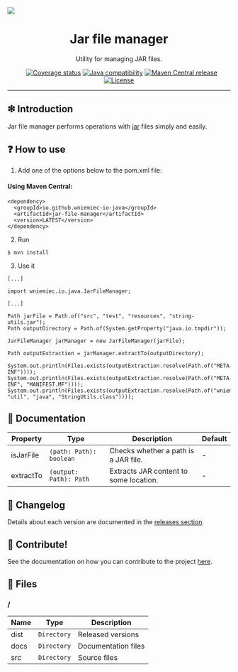 ![](https://github.com/wniemiec-io-java/jar-file-manager/blob/master/docs/img/logo/logo.jpg)

<h1 align='center'>Jar file manager</h1>
<p align='center'>Utility for managing JAR files.</p>
<p align="center">
    <a href="https://github.com/wniemiec-io-java/jar-file-manager/actions/workflows/windows.yml"><img src="https://github.com/wniemiec-io-java/jar-file-manager/actions/workflows/windows.yml/badge.svg" alt=""></a>
    <a href="https://github.com/wniemiec-io-java/jar-file-manager/actions/workflows/macos.yml"><img src="https://github.com/wniemiec-io-java/jar-file-manager/actions/workflows/macos.yml/badge.svg" alt=""></a>
    <a href="https://github.com/wniemiec-io-java/jar-file-manager/actions/workflows/ubuntu.yml"><img src="https://github.com/wniemiec-io-java/jar-file-manager/actions/workflows/ubuntu.yml/badge.svg" alt=""></a>
    <a href="https://codecov.io/gh/wniemiec-io-java/jar-file-manager"><img src="https://codecov.io/gh/wniemiec-io-java/jar-file-manager/branch/master/graph/badge.svg?token=R2SFS4SP86" alt="Coverage status"></a>
    <a href="http://java.oracle.com"><img src="https://img.shields.io/badge/java-11+-D0008F.svg" alt="Java compatibility"></a>
    <a href="https://mvnrepository.com/artifact/io.github.wniemiec-io-java/jar-file-manager"><img src="https://img.shields.io/maven-central/v/io.github.wniemiec-io-java/jar-file-manager" alt="Maven Central release"></a>
    <a href="https://github.com/wniemiec-io-java/jar-file-manager/blob/master/LICENSE"><img src="https://img.shields.io/github/license/wniemiec-io-java/jar-file-manager" alt="License"></a>
</p>
<hr />

## ❇ Introduction
Jar file manager performs operations with [jar](https://docs.oracle.com/javase/8/docs/technotes/guides/jar/jarGuide.html) files simply and easily.

## ❓ How to use

1. Add one of the options below to the pom.xml file: 

#### Using Maven Central:
```
<dependency>
  <groupId>io.github.wniemiec-io-java</groupId>
  <artifactId>jar-file-manager</artifactId>
  <version>LATEST</version>
</dependency>
```

2. Run
```
$ mvn install
```

3. Use it
```
[...]

import wniemiec.io.java.JarFileManager;

[...]

Path jarFile = Path.of("src", "test", "resources", "string-utils.jar");
Path outputDirectory = Path.of(System.getProperty("java.io.tmpdir"));

JarFileManager jarManager = new JarFileManager(jarFile);

Path outputExtraction = jarManager.extractTo(outputDirectory);

System.out.println(Files.exists(outputExtraction.resolve(Path.of("META-INF"))));
System.out.println(Files.exists(outputExtraction.resolve(Path.of("META-INF", "MANIFEST.MF"))));
System.out.println(Files.exists(outputExtraction.resolve(Path.of("wniemiec", "util", "java", "StringUtils.class"))));
```

## 📖 Documentation
|        Property        |Type|Description|Default|
|----------------|-------------------------------|-----------------------------|--------|
|isJarFile |`(path: Path): boolean`|Checks whether a path is a JAR file.| - |
|extractTo |`(output: Path): Path`|Extracts JAR content to some location.| - |


## 🚩 Changelog
Details about each version are documented in the [releases section](https://github.com/williamniemiec/wniemiec-io-java/jar-file-manager/releases).

## 🤝 Contribute!
See the documentation on how you can contribute to the project [here](https://github.com/wniemiec-io-java/jar-file-manager/blob/master/CONTRIBUTING.md).

## 📁 Files

### /
|        Name        |Type|Description|
|----------------|-------------------------------|-----------------------------|
|dist |`Directory`|Released versions|
|docs |`Directory`|Documentation files|
|src     |`Directory`| Source files|
